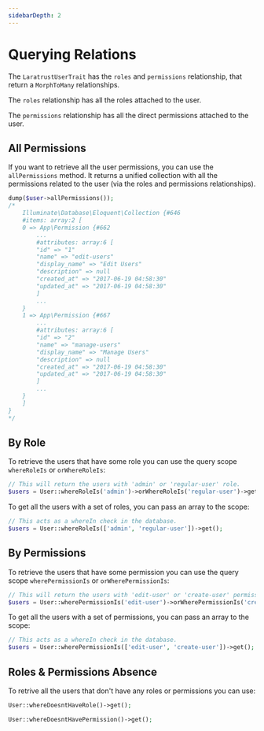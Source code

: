 ```yaml
---
sidebarDepth: 2
---
```


# Querying Relations

The `LaratrustUserTrait` has the `roles` and `permissions` relationship, that return a `MorphToMany` relationships.

The `roles` relationship has all the roles attached to the user.

The `permissions` relationship has all the direct permissions attached to the user.

## All Permissions

If you want to retrieve all the user permissions, you can use the `allPermissions` method. It returns a unified collection with all the permissions related to the user (via the roles and permissions relationships).

```php
dump($user->allPermissions());
/*
    Illuminate\Database\Eloquent\Collection {#646
    #items: array:2 [
    0 => App\Permission {#662
        ...
        #attributes: array:6 [
        "id" => "1"
        "name" => "edit-users"
        "display_name" => "Edit Users"
        "description" => null
        "created_at" => "2017-06-19 04:58:30"
        "updated_at" => "2017-06-19 04:58:30"
        ]
        ...
    }
    1 => App\Permission {#667
        ...
        #attributes: array:6 [
        "id" => "2"
        "name" => "manage-users"
        "display_name" => "Manage Users"
        "description" => null
        "created_at" => "2017-06-19 04:58:30"
        "updated_at" => "2017-06-19 04:58:30"
        ]
        ...
    }
    ]
}
*/
```

## By Role
To retrieve the users that have some role you can use the query scope `whereRoleIs` or `orWhereRoleIs`:

```php
// This will return the users with 'admin' or 'regular-user' role.
$users = User::whereRoleIs('admin')->orWhereRoleIs('regular-user')->get();
```

To get all the users with a set of roles, you can pass an array to the scope:

```php
// This acts as a whereIn check in the database.
$users = User::whereRoleIs(['admin', 'regular-user'])->get();
```

## By Permissions

To retrieve the users that have some permission you can use the query scope `wherePermissionIs` or `orWherePermissionIs`:

```php
// This will return the users with 'edit-user' or 'create-user' permission.
$users = User::wherePermissionIs('edit-user')->orWherePermissionIs('create-user')->get();
```

To get all the users with a set of permissions, you can pass an array to the scope:
```php
// This acts as a whereIn check in the database.
$users = User::wherePermissionIs(['edit-user', 'create-user'])->get();
```

## Roles & Permissions Absence

To retrive all the users that don't have any roles or permissions you can use:

```php
User::whereDoesntHaveRole()->get();

User::whereDoesntHavePermission()->get();
```